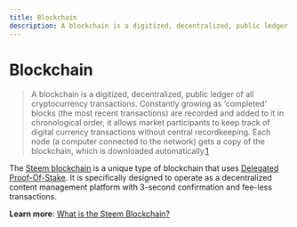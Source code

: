```yaml
---
title: Blockchain
description: A blockchain is a digitized, decentralized, public ledger of all cryptocurrency transactions. Constantly growing as ‘completed’ blocks (the most recent transactions) are recorded and added to it in chronological order, it allows market participants to keep track of digital currency transactions without central recordkeeping.
---
```

# Blockchain

> A blockchain is a digitized, decentralized, public ledger of all cryptocurrency transactions. Constantly growing as ‘completed’ blocks (the most recent transactions) are recorded and added to it in chronological order, it allows market participants to keep track of digital currency transactions without central recordkeeping. Each node (a computer connected to the network) gets a copy of the blockchain, which is downloaded automatically.[1](https://www.investopedia.com/terms/b/blockchain.asp#ixzz5Sajkhm2H)

The [Steem blockchain](/glossary/steem-blockchain.md) is a unique type of blockchain that uses [Delegated Proof-Of-Stake](/glossary/delegated-proof-of-stake.md). It is specifically designed to operate as a decentralized content management platform with 3-second confirmation and fee-less transactions. 

**Learn more**: [What is the Steem Blockchain?](/glossary/steem-blockchain.md)

